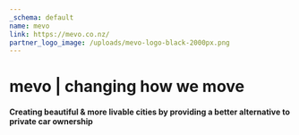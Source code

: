 ```yaml
---
_schema: default
name: mevo
link: https://mevo.co.nz/
partner_logo_image: /uploads/mevo-logo-black-2000px.png
---
```

# mevo \| changing how we&nbsp;**move**

#### Creating beautiful & more livable cities by providing a better alternative to private car ownership